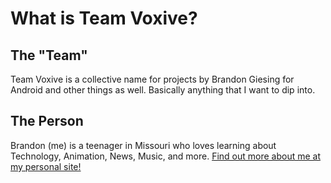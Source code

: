 # What is Team Voxive?


## The "Team"

Team Voxive is a collective name for projects by Brandon Giesing for Android and other things as well. Basically anything that I want to dip into.


## The Person

Brandon (me) is a teenager in Missouri who loves learning about Technology, Animation, News, Music, and more. [Find out more about me at my personal site!][1]

[1]: http://brandon.giesing.cf
